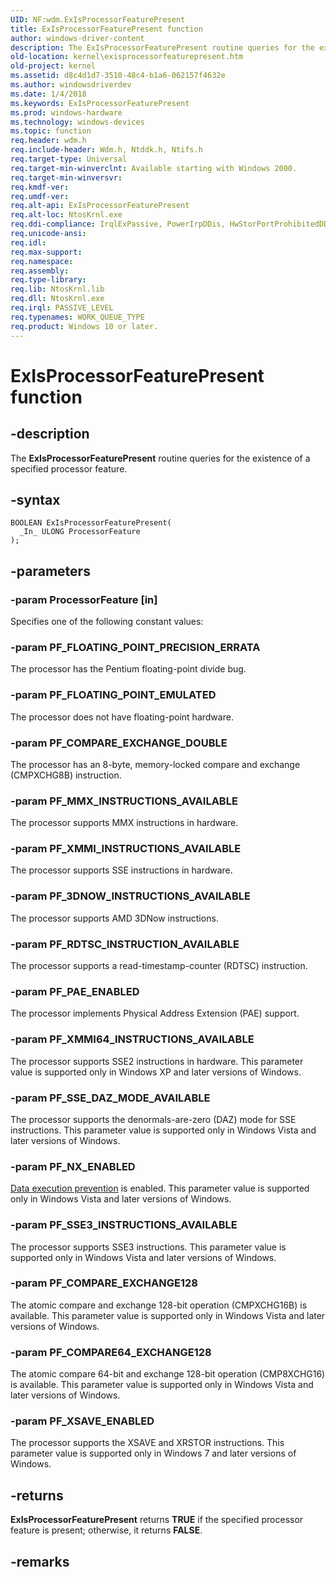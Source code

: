 ```yaml
---
UID: NF:wdm.ExIsProcessorFeaturePresent
title: ExIsProcessorFeaturePresent function
author: windows-driver-content
description: The ExIsProcessorFeaturePresent routine queries for the existence of a specified processor feature.
old-location: kernel\exisprocessorfeaturepresent.htm
old-project: kernel
ms.assetid: d8c4d1d7-3510-48c4-b1a6-062157f4632e
ms.author: windowsdriverdev
ms.date: 1/4/2018
ms.keywords: ExIsProcessorFeaturePresent
ms.prod: windows-hardware
ms.technology: windows-devices
ms.topic: function
req.header: wdm.h
req.include-header: Wdm.h, Ntddk.h, Ntifs.h
req.target-type: Universal
req.target-min-winverclnt: Available starting with Windows 2000.
req.target-min-winversvr: 
req.kmdf-ver: 
req.umdf-ver: 
req.alt-api: ExIsProcessorFeaturePresent
req.alt-loc: NtosKrnl.exe
req.ddi-compliance: IrqlExPassive, PowerIrpDDis, HwStorPortProhibitedDDIs
req.unicode-ansi: 
req.idl: 
req.max-support: 
req.namespace: 
req.assembly: 
req.type-library: 
req.lib: NtosKrnl.lib
req.dll: NtosKrnl.exe
req.irql: PASSIVE_LEVEL
req.typenames: WORK_QUEUE_TYPE
req.product: Windows 10 or later.
---
```


# ExIsProcessorFeaturePresent function



## -description
The <b>ExIsProcessorFeaturePresent</b> routine queries for the existence of a specified processor feature.



## -syntax

````
BOOLEAN ExIsProcessorFeaturePresent(
  _In_ ULONG ProcessorFeature
);
````


## -parameters

### -param ProcessorFeature [in]

Specifies one of the following constant values:




### -param PF_FLOATING_POINT_PRECISION_ERRATA

The processor has the Pentium floating-point divide bug.


### -param PF_FLOATING_POINT_EMULATED

The processor does not have floating-point hardware.


### -param PF_COMPARE_EXCHANGE_DOUBLE

The processor has an 8-byte, memory-locked compare and exchange (CMPXCHG8B) instruction.


### -param PF_MMX_INSTRUCTIONS_AVAILABLE

The processor supports MMX instructions in hardware.


### -param PF_XMMI_INSTRUCTIONS_AVAILABLE

The processor supports SSE instructions in hardware.


### -param PF_3DNOW_INSTRUCTIONS_AVAILABLE

The processor supports AMD 3DNow instructions.


### -param PF_RDTSC_INSTRUCTION_AVAILABLE

The processor supports a read-timestamp-counter (RDTSC) instruction.


### -param PF_PAE_ENABLED

The processor implements Physical Address Extension (PAE) support.


### -param PF_XMMI64_INSTRUCTIONS_AVAILABLE

The processor supports SSE2 instructions in hardware. This parameter value is supported only in Windows XP and later versions of Windows.


### -param PF_SSE_DAZ_MODE_AVAILABLE

The processor supports the denormals-are-zero (DAZ) mode for SSE instructions. This parameter value is supported only in Windows Vista and later versions of Windows.


### -param PF_NX_ENABLED

<a href="http://go.microsoft.com/fwlink/p/?linkid=165498">Data execution prevention</a> is enabled. This parameter value is supported only in Windows Vista and later versions of Windows.


### -param PF_SSE3_INSTRUCTIONS_AVAILABLE

The processor supports SSE3 instructions. This parameter value is supported only in Windows Vista and later versions of Windows.


### -param PF_COMPARE_EXCHANGE128

The atomic compare and exchange 128-bit operation (CMPXCHG16B) is available. This parameter value is supported only in Windows Vista and later versions of Windows.


### -param PF_COMPARE64_EXCHANGE128

The atomic compare 64-bit and exchange 128-bit operation (CMP8XCHG16) is available. This parameter value is supported only in Windows Vista and later versions of Windows.


### -param PF_XSAVE_ENABLED

The processor supports the XSAVE and XRSTOR instructions. This parameter value is supported only in Windows 7 and later versions of Windows.

</dd>
</dl>

## -returns
<b>ExIsProcessorFeaturePresent</b> returns <b>TRUE</b> if the specified processor feature is present; otherwise, it returns <b>FALSE</b>.


## -remarks
